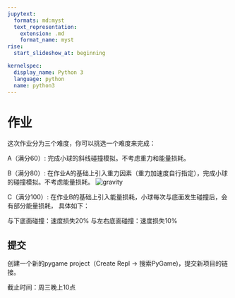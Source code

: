 ```yaml
---
jupytext:
  formats: md:myst
  text_representation:
    extension: .md
    format_name: myst
rise:
  start_slideshow_at: beginning

kernelspec:
  display_name: Python 3
  language: python
  name: python3
---
```


# 作业 #

这次作业分为三个难度，你可以挑选一个难度来完成：

A（满分60）: 完成小球的斜线碰撞模拟。不考虑重力和能量损耗。

B（满分80）: 在作业A的基础上引入重力因素（重力加速度自行指定），完成小球的碰撞模拟。不考虑能量损耗。
![gravity](gravity.gif)

C（满分100）: 在作业B的基础上引入能量损耗，小球每次与底面发生碰撞后，会有部分能量损耗， 具体如下：

与下底面碰撞：速度损失20%
与左右底面碰撞：速度损失10%




## 提交 ##

创建一个新的pygame project（Create Repl -> 搜索PyGame)，提交新项目的链接。

截止时间：周三晚上10点
